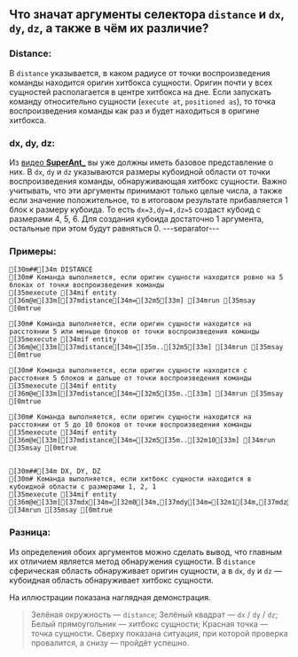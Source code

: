 ## Что значат аргументы селектора `distance` и `dx`, `dy`, `dz`, а также в чём их различие?
### Distance:
В `distance` указывается, в каком радиусе от точки воспроизведения команды находится оригин хитбокса сущности. 
Оригин почти у всех сущностей располагается в центре хитбокса на дне. Если запускать команду относительно сущности (`execute at`, `positioned as`), то точка воспроизведения команды как раз и будет находиться в оригине хитбокса.
### dx, dy, dz:
Из [видео **SuperAnt_**](<https://youtube.com/shorts/7cMc_UeXlhs>) вы уже должны иметь базовое представление о них. В `dx`, `dy` и `dz` указываются размеры кубоидной области от точки воспроизведения команды, обнаруживающая хитбокс сущности. 
Важно учитывать, что эти аргументы принимают только целые числа, а также если значение положительное, то в итоговом результате прибавляется 1 блок к размеру кубоида. То есть `dx=3,dy=4,dz=5` создаст кубоид с размерами 4, 5, 6. Для создания кубоида достаточно 1 аргумента, остальные при этом будут равняться 0.
---separator---
### Примеры:
```ansi
[30m##[34m DISTANCE
[30m# Команда выполняется, если оригин сущности находится ровно на 5 блоках от точки воспроизведения команды
[35mexecute [34mif entity [36m@e[33m[[37mdistance[34m=[32m5[33m] [34mrun [35msay [0mtrue

[30m# Команда выполняется, если оригин сущности находится на расстоянии 5 или меньше блоков от точки воспроизведения команды
[35mexecute [34mif entity [36m@e[33m[[37mdistance[34m=[35m..[32m5[33m] [34mrun [35msay [0mtrue

[30m# Команда выполняется, если оригин сущности находится с расстояния 5 блоков и дальше от точки воспроизведения команды
[35mexecute [34mif entity [36m@e[33m[[37mdistance[34m=[32m5[35m..[33m] [34mrun [35msay [0mtrue

[30m# Команда выполняется, если оригин сущности находится на расстоянии от 5 до 10 блоков от точки воспроизведения команды
[35mexecute [34mif entity [36m@e[33m[[37mdistance[34m=[32m5[35m..[32m10[33m] [34mrun [35msay [0mtrue


[30m##[34m DX, DY, DZ
[30m# Команда выполняется, если хитбокс сущности находится в кубоидной области с размерами 1, 2, 1
[35mexecute [34mif entity [36m@e[33m[[37mdx[34m=[32m0[34m,[37mdy[34m=[32m1[34m,[37mdz[34m=[32m0[33m] [34mrun [35msay [0mtrue
```
### Разница:
Из определения обоих аргументов можно сделать вывод, что главным их отличием является метод обнаружения сущности. В `distance` сферическая область обнаруживает оригин сущности, а в `dx`, `dy` и `dz` — кубоидная область обнаруживает хитбокс сущности. 

На иллюстрации показана наглядная демонстрация.
> Зелёная окружность — `distance`;
> Зелёный квадрат — `dx` / `dy` / `dz`;
> Белый прямоугольник — хитбокс сущности;
> Красная точка — точка сущности.
Сверху показана ситуация, при которой проверка провалится, а снизу — пройдёт успешно.